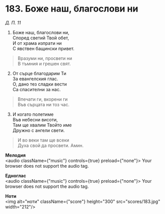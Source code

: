 # 183. Боже наш, благослови ни  

*Д. П. 11*  

1. Боже наш, благослови ни,  
Според светий Твой обет,  
И от храма изпрати ни  
С явствен бащински привет.  

> Вразуми ни, просвети ни  
> В тъмния и грешен свят.  

2. От сърце благодарим Ти  
За евангелския глас.  
О, дано тез сладки вести  
Са спасителни за нас.  

> Впечати ги, вкорени ги  
> Във сърцата ни тоз час.  

3. И когато полетиме  
Във небесни висоти,  
Там ще хвалим Твойто име  
Дружно с ангели свети.  

> И во веки там ще всеки  
> Духа свой да просвети. Амин.  

__Мелодия__  
<audio className={"music"} controls={true} preload={"none"}><source src="mp3/183.mp3" type="audio/mpeg"/>
Your browser does not support the audio tag.
</audio>  

__Едноглас__  
<audio className={"music"} controls={true} preload={"none"}><source src="transp/183.mp3" type="audio/mpeg"/>
Your browser does not support the audio tag.
</audio>  

__Ноти__  
<img alt="ноти" className={"score"} height="300" src="scores/183.jpg" width="212"/>
